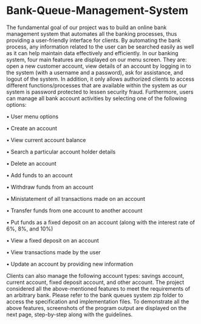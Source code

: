 # Bank-Queue-Management-System

The fundamental goal of our project was to build an online bank management system that automates all the banking processes, thus providing a user-friendly interface for clients. 
By automating the bank process, any information related to the user can be searched easily as well as it can help maintain data effectively and efficiently. 
In our banking system, four main features are displayed on our menu screen. They are: open a new customer account, view details of an account by logging in to
the system (with a username and a password), ask for assistance, and logout of the system. 
In addition, it only allows authorized clients to access different functions/processes that are available within the system as our system is password protected to lessen security fraud. 
Furthermore, users can manage all bank account activities by selecting one of the following options:

•	User menu options

•	Create an account

•	View current account balance

•	Search a particular account holder details

•	Delete an account

•	Add funds to an account

•	Withdraw funds from an account

•	Ministatement of all transactions made on an account

•	Transfer funds from one account to another account

•	Put funds as a fixed deposit on an account (along with the interest rate of 6%, 8%, and 10%)

•	View a fixed deposit on an account

•	View transactions made by the user

•	Update an account by providing new information

Clients can also manage the following account types: savings account, current account, fixed deposit account, and other account. The project considered all the above-mentioned features to meet the requirements of an arbitrary bank. Please refer to the bank queues system zip folder to access the specification and implementation files. To demonstrate all the above features, screenshots of the program output are displayed on the next page, step-by-step along with the guidelines. 
